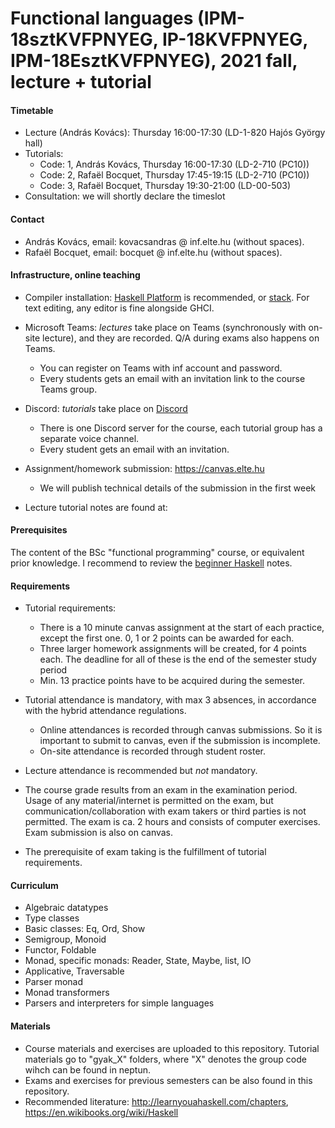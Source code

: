 # Functional languages (IPM-18sztKVFPNYEG, IP-18KVFPNYEG, IPM-18EsztKVFPNYEG), 2021 fall, lecture + tutorial

#### Timetable

- Lecture (András Kovács): Thursday 16:00-17:30 (LD-1-820 Hajós György hall)
- Tutorials:
  + Code: 1, András Kovács,  Thursday 16:00-17:30 (LD-2-710 (PC10))
  + Code: 2, Rafaël Bocquet, Thursday 17:45-19:15 (LD-2-710 (PC10))
  + Code: 3, Rafaël Bocquet, Thursday 19:30-21:00 (LD-00-503)
 - Consultation: we will shortly declare the timeslot

#### Contact

- András Kovács, email: kovacsandras @ inf.elte.hu (without spaces).
- Rafaël Bocquet, email: bocquet @ inf.elte.hu (without spaces).

#### Infrastructure, online teaching

- Compiler installation: [Haskell Platform](https://www.haskell.org/platform/)
  is recommended, or
  [stack](https://docs.haskellstack.org/en/stable/README/). For text editing,
  any editor is fine alongside GHCI.

- Microsoft Teams: *lectures* take place on Teams (synchronously with on-site lecture), and they are recorded.
  Q/A during exams also happens on Teams.
  + You can register on Teams with inf account and password.
  + Every students gets an email with an invitation link to the course Teams group.

- Discord: *tutorials* take place on [Discord](https://discord.com/)
  + There is one Discord server for the course, each tutorial group has a separate voice channel.
  + Every student gets an email with an invitation.

- Assignment/homework submission: https://canvas.elte.hu
  + We will publish technical details of the submission in the first week

- Lecture tutorial notes are found at:

#### Prerequisites

The content of the BSc "functional programming" course, or equivalent prior
knowledge. I recommend to review the [beginner
Haskell](http://lambda.inf.elte.hu/Index.xml) notes.

#### Requirements

- Tutorial requirements:
  + There is a 10 minute canvas assignment at the start of each practice, except
    the first one. 0, 1 or 2 points can be awarded for each.
  + Three larger homework assignments will be created, for 4 points each. The deadline for all of these is the end of the semester study period
  + Min. 13 practice points have to be acquired during the semester.

- Tutorial attendance is mandatory, with max 3 absences, in accordance with the hybrid attendance regulations.
  + Online attendances is recorded through canvas submissions. So it is important to submit to canvas, even if the
    submission is incomplete.
  + On-site attendance is recorded through student roster.
- Lecture attendance is recommended but *not* mandatory.
- The course grade results from an exam in the examination period. Usage of any
  material/internet is permitted on the exam, but communication/collaboration
  with exam takers or third parties is not permitted. The exam is ca. 2 hours
  and consists of computer exercises. Exam submission is also on canvas.
- The prerequisite of exam taking is the fulfillment of tutorial
  requirements.

#### Curriculum

- Algebraic datatypes
- Type classes
- Basic classes: Eq, Ord, Show
- Semigroup, Monoid
- Functor, Foldable
- Monad, specific monads: Reader, State, Maybe, list, IO
- Applicative, Traversable
- Parser monad
- Monad transformers
- Parsers and interpreters for simple languages

#### Materials

- Course materials and exercises are uploaded to this repository. Tutorial
  materials go to "gyak_X" folders, where "X" denotes the group code wihch can
  be found in neptun.
- Exams and exercises for previous semesters can be also found in this repository.
- Recommended literature: http://learnyouahaskell.com/chapters,
  https://en.wikibooks.org/wiki/Haskell
